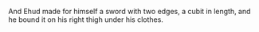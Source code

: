 And Ehud made for himself a sword with two edges, a cubit in length, and he bound it on his right thigh under his clothes.
